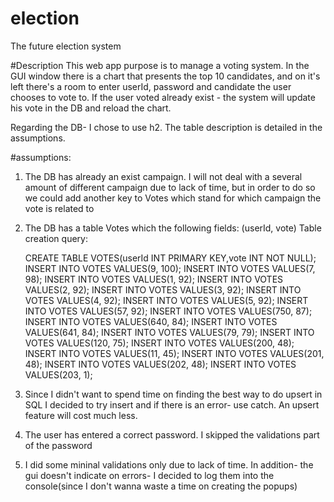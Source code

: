# election
The future election system

#Description
This web app purpose is to manage a voting system.
In the GUI window there is a chart that presents the top 10 candidates, and on it's left there's a room to enter userId, password and candidate the user chooses to vote to.
If the user voted already exist - the system will update his vote in the DB and reload the chart.

Regarding the DB- I chose to use h2. The table description is detailed in the assumptions. 





#assumptions: 

1. The DB has already an exist campaign. I will not deal with a several amount of different campaign due to lack of time, but in order to do so we could add another key to Votes which stand for which campaign the vote is related to
2. The DB has a table Votes which the following fields: (userId, vote)
   Table creation query:
   
	CREATE TABLE VOTES(userId INT PRIMARY KEY,vote INT NOT NULL);
	INSERT INTO VOTES VALUES(9, 100);
	INSERT INTO VOTES VALUES(7, 98);
	INSERT INTO VOTES VALUES(1, 92);
	INSERT INTO VOTES VALUES(2, 92);
	INSERT INTO VOTES VALUES(3, 92);
	INSERT INTO VOTES VALUES(4, 92);
	INSERT INTO VOTES VALUES(5, 92);
	INSERT INTO VOTES VALUES(57, 92);
	INSERT INTO VOTES VALUES(750, 87);
	INSERT INTO VOTES VALUES(640, 84);
	INSERT INTO VOTES VALUES(641, 84);
	INSERT INTO VOTES VALUES(79, 79);
	INSERT INTO VOTES VALUES(120, 75);
	INSERT INTO VOTES VALUES(200, 48);
	INSERT INTO VOTES VALUES(11, 45);
	INSERT INTO VOTES VALUES(201, 48);
	INSERT INTO VOTES VALUES(202, 48);
	INSERT INTO VOTES VALUES(203, 1);


3. Since I didn't want to spend time on finding the best way to do upsert in SQL I decided to try insert and if there is an error- use catch. An upsert feature will cost much less.
4. The user has entered a correct password. I skipped the validations part of the password
5. I did some mininal validations only due to lack of time. In addition- the gui doesn't indicate on errors- I decided to log them into the console(since I don't wanna waste a time on creating the popups) 

